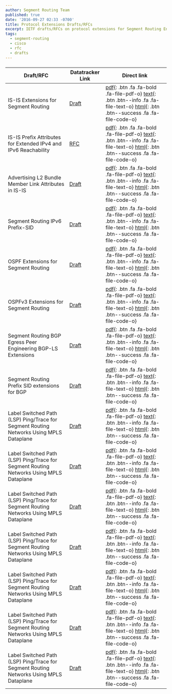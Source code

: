 ```yaml
---
author: Segment Routing Team
published: true
date: '2016-09-27 02:33 -0700'
title: Protocol Extensions Drafts/RFCs
excerpt: IETF drafts/RFCs on protocol extensions for Segment Routing Enablement.
tags:
  - segment-routing
  - cisco
  - rfc
  - drafts
---
```

<h3 class="archive-subtitle"></h3>
  
[draft-rfc-1-link]: https://datatracker.ietf.org/doc/draft-ietf-isis-segment-routing-extensions/
[draft-rfc-1-pdf]: https://tools.ietf.org/pdf/draft-ietf-isis-segment-routing-extensions-07.pdf
[draft-rfc-1-html]: https://tools.ietf.org/html/draft-ietf-isis-segment-routing-extensions-07
[draft-rfc-1-text]: https://www.ietf.org/id/draft-ietf-isis-segment-routing-extensions-07.txt

[draft-rfc-2-link]: https://datatracker.ietf.org/doc/rfc7794/
[draft-rfc-2-pdf]:  https://www.rfc-editor.org/rfc/pdfrfc/rfc7794.txt.pdf
[draft-rfc-2-html]: https://tools.ietf.org/html/rfc7794
[draft-rfc-2-text]: https://www.rfc-editor.org/rfc/rfc7794.txt

[draft-rfc-3-link]: https://datatracker.ietf.org/doc/draft-ietf-isis-l2bundles/
[draft-rfc-3-pdf]: https://tools.ietf.org/pdf/draft-ietf-isis-l2bundles-02.pdf
[draft-rfc-3-html]: https://tools.ietf.org/html/draft-ietf-isis-l2bundles-02
[draft-rfc-3-text]: https://www.ietf.org/id/draft-ietf-isis-l2bundles-02.txt

[draft-rfc-4-link]: https://datatracker.ietf.org/doc/draft-previdi-isis-ipv6-prefix-sid/
[draft-rfc-4-pdf]: https://tools.ietf.org/pdf/draft-previdi-isis-ipv6-prefix-sid-02.pdf
[draft-rfc-4-html]: https://tools.ietf.org/html/draft-previdi-isis-ipv6-prefix-sid-02
[draft-rfc-4-text]: https://www.ietf.org/id/draft-previdi-isis-ipv6-prefix-sid-02.txt

[draft-rfc-5-link]: https://datatracker.ietf.org/doc/draft-ietf-ospf-segment-routing-extensions/
[draft-rfc-5-pdf]:  https://tools.ietf.org/pdf/draft-ietf-ospf-segment-routing-extensions-09.pdf
[draft-rfc-5-html]: https://tools.ietf.org/html/draft-ietf-ospf-segment-routing-extensions-09
[draft-rfc-5-text]: https://www.ietf.org/id/draft-ietf-ospf-segment-routing-extensions-09.txt

[draft-rfc-6-link]: https://datatracker.ietf.org/doc/draft-ietf-ospf-ospfv3-segment-routing-extensions/
[draft-rfc-6-pdf]:  https://tools.ietf.org/pdf/draft-ietf-ospf-ospfv3-segment-routing-extensions-06.pdf
[draft-rfc-6-html]: https://tools.ietf.org/html/draft-ietf-ospf-ospfv3-segment-routing-extensions-06
[draft-rfc-6-text]: https://www.ietf.org/id/draft-ietf-ospf-ospfv3-segment-routing-extensions-06.txt

[draft-rfc-7-link]: https://datatracker.ietf.org/doc/draft-ietf-idr-bgpls-segment-routing-epe/
[draft-rfc-7-pdf]: https://tools.ietf.org/pdf/draft-ietf-idr-bgpls-segment-routing-epe-05.pdf
[draft-rfc-7-html]: https://tools.ietf.org/html/draft-ietf-idr-bgpls-segment-routing-epe-05
[draft-rfc-7-text]: https://www.ietf.org/id/draft-ietf-idr-bgpls-segment-routing-epe-05.txt

[draft-rfc-8-link]: https://datatracker.ietf.org/doc/draft-ietf-idr-bgp-prefix-sid/
[draft-rfc-8-pdf]: https://tools.ietf.org/pdf/draft-ietf-idr-bgp-prefix-sid-03.pdf
[draft-rfc-8-html]: https://tools.ietf.org/html/draft-ietf-idr-bgp-prefix-sid-03
[draft-rfc-8-text]: https://www.ietf.org/id/draft-ietf-idr-bgp-prefix-sid-03.txt

[draft-rfc-9-link]: https://datatracker.ietf.org/doc/draft-ietf-mpls-spring-lsp-ping/
[draft-rfc-9-pdf]: https://tools.ietf.org/pdf/draft-ietf-mpls-spring-lsp-ping-00.pdf
[draft-rfc-9-html]: https://tools.ietf.org/html/draft-ietf-mpls-spring-lsp-ping-00
[draft-rfc-9-text]: https://www.ietf.org/id/draft-ietf-mpls-spring-lsp-ping-00.txt

[draft-rfc-10-link]: https://datatracker.ietf.org/doc/draft-ietf-mpls-spring-lsp-ping/
[draft-rfc-10-pdf]: https://tools.ietf.org/pdf/draft-ietf-mpls-spring-lsp-ping-00.pdf
[draft-rfc-10-html]: https://tools.ietf.org/html/draft-ietf-mpls-spring-lsp-ping-00
[draft-rfc-10-text]: https://www.ietf.org/id/draft-ietf-mpls-spring-lsp-ping-00.txt

[draft-rfc-11-link]: https://datatracker.ietf.org/doc/draft-ietf-mpls-spring-lsp-ping/
[draft-rfc-11-pdf]: https://tools.ietf.org/pdf/draft-ietf-mpls-spring-lsp-ping-00.pdf
[draft-rfc-11-html]: https://tools.ietf.org/html/draft-ietf-mpls-spring-lsp-ping-00
[draft-rfc-11-text]: https://www.ietf.org/id/draft-ietf-mpls-spring-lsp-ping-00.txt

[draft-rfc-12-link]: https://datatracker.ietf.org/doc/draft-ietf-mpls-spring-lsp-ping/
[draft-rfc-12-pdf]: https://tools.ietf.org/pdf/draft-ietf-mpls-spring-lsp-ping-00.pdf
[draft-rfc-12-html]: https://tools.ietf.org/html/draft-ietf-mpls-spring-lsp-ping-00
[draft-rfc-12-text]: https://www.ietf.org/id/draft-ietf-mpls-spring-lsp-ping-00.txt

[draft-rfc-13-link]: https://datatracker.ietf.org/doc/draft-ietf-mpls-spring-lsp-ping/
[draft-rfc-13-pdf]: https://tools.ietf.org/pdf/draft-ietf-mpls-spring-lsp-ping-00.pdf
[draft-rfc-13-html]: https://tools.ietf.org/html/draft-ietf-mpls-spring-lsp-ping-00
[draft-rfc-13-text]: https://www.ietf.org/id/draft-ietf-mpls-spring-lsp-ping-00.txt

[draft-rfc-14-link]: https://datatracker.ietf.org/doc/draft-ietf-mpls-spring-lsp-ping/
[draft-rfc-14-pdf]: https://tools.ietf.org/pdf/draft-ietf-mpls-spring-lsp-ping-00.pdf
[draft-rfc-14-html]: https://tools.ietf.org/html/draft-ietf-mpls-spring-lsp-ping-00
[draft-rfc-14-text]: https://www.ietf.org/id/draft-ietf-mpls-spring-lsp-ping-00.txt

[draft-rfc-15-link]: https://datatracker.ietf.org/doc/draft-ietf-mpls-spring-lsp-ping/
[draft-rfc-15-pdf]: https://tools.ietf.org/pdf/draft-ietf-mpls-spring-lsp-ping-00.pdf
[draft-rfc-15-html]: https://tools.ietf.org/html/draft-ietf-mpls-spring-lsp-ping-00
[draft-rfc-15-text]: https://www.ietf.org/id/draft-ietf-mpls-spring-lsp-ping-00.txt




| Draft/RFC            | Datatracker Link   | Direct link                                       |
| --------             | ---------          | -----------                                       |
| IS-IS Extensions for Segment Routing  |[Draft][draft-rfc-1-link]  |  [ pdf][draft-rfc-1-pdf]{: .btn .fa .fa-bold .fa-file-pdf-o} [ text][draft-rfc-1-text]{: .btn .btn--info .fa .fa-file-text-o} [ html][draft-rfc-1-html]{: .btn .btn--success .fa .fa-file-code-o}                             | 
| IS-IS Prefix Attributes for Extended IPv4 and IPv6 Reachability  |   [RFC][draft-rfc-2-link]  |  [ pdf][draft-rfc-2-pdf]{: .btn .fa .fa-bold .fa-file-pdf-o} [ text][draft-rfc-2-text]{: .btn .btn--info .fa .fa-file-text-o} [ html][draft-rfc-2-html]{: .btn .btn--success .fa .fa-file-code-o}  |
| Advertising L2 Bundle Member Link Attributes in IS-IS   |   [Draft][draft-rfc-3-link]  |  [ pdf][draft-rfc-3-pdf]{: .btn .fa .fa-bold .fa-file-pdf-o} [ text][draft-rfc-3-text]{: .btn .btn--info .fa .fa-file-text-o} [ html][draft-rfc-3-html]{: .btn .btn--success .fa .fa-file-code-o}        | 
| Segment Routing IPv6 Prefix-SID  |  [Draft][draft-rfc-4-link]  |  [ pdf][draft-rfc-4-pdf]{: .btn .fa .fa-bold .fa-file-pdf-o} [ text][draft-rfc-4-text]{: .btn .btn--info .fa .fa-file-text-o} [ html][draft-rfc-4-html]{: .btn .btn--success .fa .fa-file-code-o}                               | 
| OSPF Extensions for Segment Routing  |   [Draft][draft-rfc-5-link]  |  [ pdf][draft-rfc-5-pdf]{: .btn .fa .fa-bold .fa-file-pdf-o} [ text][draft-rfc-5-text]{: .btn .btn--info .fa .fa-file-text-o} [ html][draft-rfc-5-html]{: .btn .btn--success .fa .fa-file-code-o}                             | 
| OSPFv3 Extensions for Segment Routing  |       [Draft][draft-rfc-6-link]  |  [ pdf][draft-rfc-6-pdf]{: .btn .fa .fa-bold .fa-file-pdf-o} [ text][draft-rfc-6-text]{: .btn .btn--info .fa .fa-file-text-o} [ html][draft-rfc-6-html]{: .btn .btn--success .fa .fa-file-code-o}        | 
| Segment Routing BGP Egress Peer Engineering BGP-LS Extensions  |[Draft][draft-rfc-7-link]|[ pdf][draft-rfc-7-pdf]{: .btn .fa .fa-bold .fa-file-pdf-o} [ text][draft-rfc-7-text]{: .btn .btn--info .fa .fa-file-text-o} [ html][draft-rfc-7-html]{: .btn .btn--success .fa .fa-file-code-o}        | 
| Segment Routing Prefix SID extensions for BGP |  [Draft][draft-rfc-8-link]|[ pdf][draft-rfc-8-pdf]{: .btn .fa .fa-bold .fa-file-pdf-o} [ text][draft-rfc-8-text]{: .btn .btn--info .fa .fa-file-text-o} [ html][draft-rfc-8-html]{: .btn .btn--success .fa .fa-file-code-o}                     |
| Label Switched Path (LSP) Ping/Trace for Segment Routing Networks Using MPLS Dataplane|[Draft][draft-rfc-9-link]|[ pdf][draft-rfc-9-pdf]{: .btn .fa .fa-bold .fa-file-pdf-o} [ text][draft-rfc-9-text]{: .btn .btn--info .fa .fa-file-text-o} [ html][draft-rfc-9-html]{: .btn .btn--success .fa .fa-file-code-o}                                                                                |
| Label Switched Path (LSP) Ping/Trace for Segment Routing Networks Using MPLS Dataplane|[Draft][draft-rfc-10-link]|[ pdf][draft-rfc-10-pdf]{: .btn .fa .fa-bold .fa-file-pdf-o} [ text][draft-rfc-10-text]{: .btn .btn--info .fa .fa-file-text-o} [ html][draft-rfc-10-html]{: .btn .btn--success .fa .fa-file-code-o}                                                                    |
| Label Switched Path (LSP) Ping/Trace for Segment Routing Networks Using MPLS Dataplane|[Draft][draft-rfc-11-link]|[ pdf][draft-rfc-11-pdf]{: .btn .fa .fa-bold .fa-file-pdf-o} [ text][draft-rfc-11-text]{: .btn .btn--info .fa .fa-file-text-o} [ html][draft-rfc-11-html]{: .btn .btn--success .fa .fa-file-code-o}                                                                    |
| Label Switched Path (LSP) Ping/Trace for Segment Routing Networks Using MPLS Dataplane|[Draft][draft-rfc-12-link]|[ pdf][draft-rfc-12-pdf]{: .btn .fa .fa-bold .fa-file-pdf-o} [ text][draft-rfc-12-text]{: .btn .btn--info .fa .fa-file-text-o} [ html][draft-rfc-12-html]{: .btn .btn--success .fa .fa-file-code-o}                                                                    |
| Label Switched Path (LSP) Ping/Trace for Segment Routing Networks Using MPLS Dataplane|[Draft][draft-rfc-13-link]|[ pdf][draft-rfc-13-pdf]{: .btn .fa .fa-bold .fa-file-pdf-o} [ text][draft-rfc-13-text]{: .btn .btn--info .fa .fa-file-text-o} [ html][draft-rfc-13-html]{: .btn .btn--success .fa .fa-file-code-o}                                                                   |
| Label Switched Path (LSP) Ping/Trace for Segment Routing Networks Using MPLS Dataplane|[Draft][draft-rfc-14-link]|[ pdf][draft-rfc-14-pdf]{: .btn .fa .fa-bold .fa-file-pdf-o} [ text][draft-rfc-14-text]{: .btn .btn--info .fa .fa-file-text-o} [ html][draft-rfc-14-html]{: .btn .btn--success .fa .fa-file-code-o}                                                                   |
| Label Switched Path (LSP) Ping/Trace for Segment Routing Networks Using MPLS Dataplane|[Draft][draft-rfc-15-link]|[ pdf][draft-rfc-15-pdf]{: .btn .fa .fa-bold .fa-file-pdf-o} [ text][draft-rfc-15-text]{: .btn .btn--info .fa .fa-file-text-o} [ html][draft-rfc-15-html]{: .btn .btn--success .fa .fa-file-code-o}                                                                   |
